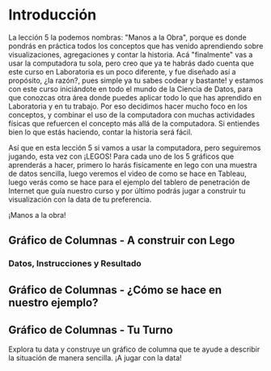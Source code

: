 ﻿# Introducción 
La lección 5 la podemos nombras: "Manos a la Obra", porque es donde pondrás en práctica todos los conceptos que has venido aprendiendo sobre visualizaciones, agregaciones y 
contar la historia. Acá "finalmente" vas a usar la computadora tu sola, pero creo que ya te habrás dado cuenta que este curso en Laboratoria es un poco diferente, 
y fue diseñado así a propósito, ¿la razón?, pues simple ya tu sabes codear y bastante! y estamos con este curso iniciándote en todo el mundo de la Ciencia de Datos, para que conozcas
otra área donde puedes aplicar todo lo que has aprendido en Laboratoria y en tu trabajo. Por eso decidimos hacer mucho foco en los conceptos, y combinar el uso de la computadora con muchas 
actividades físicas que refuercen el concepto más allá de la computadora. Si entiendes bien lo que estás haciendo, contar la historia será fácil. 

Así que en esta lección 5 si vamos a usar la computadora, pero seguiremos jugando, esta vez con ¡LEGOS! Para cada uno de los 5 gráficos que aprenderás a hacer, primero lo harás fisícamente
en lego con una muestra de datos sencilla, luego veremos el video de como se hace en Tableau, luego verás como se hace para el ejemplo del tablero de penetración de Internet que 
guía nuestro curso y por último podrás jugar a construir tu visualización con la data de tu preferencia. 

¡Manos a la obra! 

## Gráfico de Columnas - A construir con Lego

### Datos, Instrucciones y Resultado
 
## Gráfico de Columnas - ¿Cómo se hace en nuestro ejemplo?

## Gráfico de Columnas - Tu Turno 

Explora tu data y construye un gráfico de columna que te ayude a describir la situación de manera sencilla. ¡A jugar con la data!
